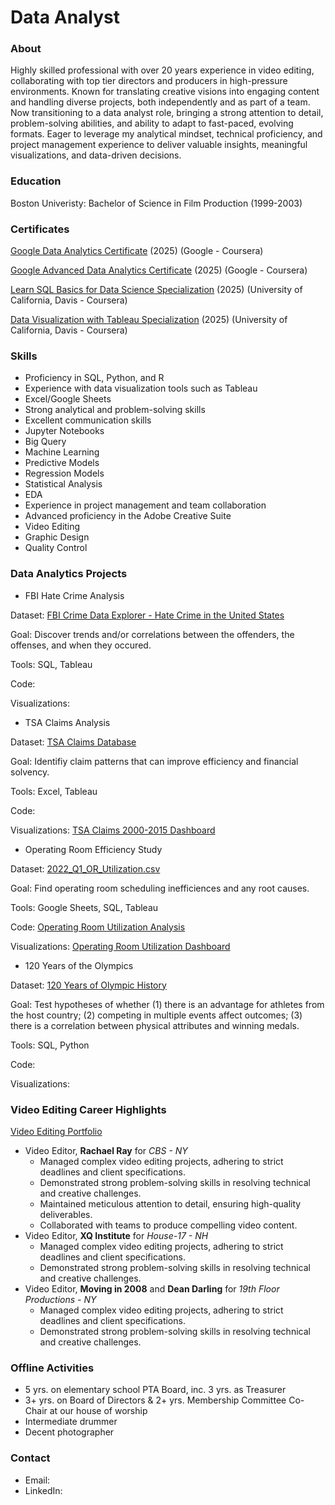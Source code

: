 # Data Analyst

### About

Highly skilled professional with over 20 years experience in video editing, collaborating with top tier directors and producers in high-pressure environments. Known for translating creative visions into engaging content and handling diverse projects, both independently and as part of a team. Now transitioning to a data analyst role, bringing a strong attention to detail, problem-solving abilities, and ability to adapt to fast-paced, evolving formats. Eager to leverage my analytical mindset, technical proficiency, and project management experience to deliver valuable insights, meaningful visualizations, and data-driven decisions.


### Education

Boston Univeristy: Bachelor of Science in Film Production (1999-2003)


### Certificates

[Google Data Analytics Certificate](https://coursera.org/share/149db17797d6fda7ad82504af3c03235) (2025) (Google - Coursera)

[Google Advanced Data Analytics Certificate](https://coursera.org/share/6dde2341a0726f5dd240268e032754b5) (2025) (Google - Coursera)

[Learn SQL Basics for Data Science Specialization](https://coursera.org/share/fa38c86c1fbecc2e205984019382a9f9) (2025) (University of California, Davis - Coursera)

[Data Visualization with Tableau Specialization](https://coursera.org/share/de559f93cfbf8a2077cda9b93aed8a08) (2025) (University of California, Davis - Coursera)


### Skills

- Proficiency in SQL, Python, and R
- Experience with data visualization tools such as Tableau
- Excel/Google Sheets
- Strong analytical and problem-solving skills
- Excellent communication skills
- Jupyter Notebooks
- Big Query
- Machine Learning
- Predictive Models
- Regression Models
- Statistical Analysis
- EDA
- Experience in project management and team collaboration
- Advanced proficiency in the Adobe Creative Suite
- Video Editing
- Graphic Design
- Quality Control


### Data Analytics Projects

- FBI Hate Crime Analysis
  
Dataset: [FBI Crime Data Explorer - Hate Crime in the United States](https://cde.ucr.cjis.gov/LATEST/webapp/#/pages/explorer/crime/hate-crime)

Goal: Discover trends and/or correlations between the offenders, the offenses, and when they occured.

Tools: SQL, Tableau

Code: 

Visualizations: 

- TSA Claims Analysis
  
Dataset: [TSA Claims Database](https://www.kaggle.com/datasets/terminal-security-agency/tsa-claims-database)

Goal: Identifiy claim patterns that can improve efficiency and financial solvency.

Tools: Excel, Tableau

Code: 

Visualizations: [TSA Claims 2000-2015 Dashboard](https://public.tableau.com/views/TSAClaims2000-2015/Dashboard1?:language=en-US&:sid=&:redirect=auth&:display_count=n&:origin=viz_share_link)

- Operating Room Efficiency Study
  
Dataset: [2022_Q1_OR_Utilization.csv](https://www.kaggle.com/datasets/thedevastator/optimizing-operating-room-utilization)

Goal: Find operating room scheduling inefficiences and any root causes.

Tools: Google Sheets, SQL, Tableau

Code: [Operating Room Utilization Analysis](https://github.com/dyellin/OR-Utilization-repo/blob/1452d52bbf76f62c8198f9fed7fc0bf4617f68cc/OR_Utilization_Analysis_Rev.sql)

Visualizations: [Operating Room Utilization Dashboard](https://public.tableau.com/views/OR_Utilization_17410373563560/OperatingRoomUtilization?:language=en-US&:sid=&:redirect=auth&:display_count=n&:origin=viz_share_link)

- 120 Years of the Olympics
  
Dataset: [120 Years of Olympic History](https://www.kaggle.com/datasets/heesoo37/120-years-of-olympic-history-athletes-and-results)

Goal: Test hypotheses of whether (1) there is an advantage for athletes from the host country; (2) competing in multiple events affect outcomes; (3) there is a correlation between physical attributes and winning medals.

Tools: SQL, Python

Code: 

Visualizations: 


### Video Editing Career Highlights

[Video Editing Portfolio](https://www.dovyellin.com)

- Video Editor, **Rachael Ray** for *CBS - NY*
  - Managed complex video editing projects, adhering to strict deadlines and client specifications.
  - Demonstrated strong problem-solving skills in resolving technical and creative challenges.
  - Maintained meticulous attention to detail, ensuring high-quality deliverables.
  - Collaborated with teams to produce compelling video content.
- Video Editor, **XQ Institute** for *House-17 - NH*
  - Managed complex video editing projects, adhering to strict deadlines and client specifications.
  - Demonstrated strong problem-solving skills in resolving technical and creative challenges.
- Video Editor, **Moving in 2008** and **Dean Darling** for *19th Floor Productions - NY*
  - Managed complex video editing projects, adhering to strict deadlines and client specifications.
  - Demonstrated strong problem-solving skills in resolving technical and creative challenges.


### Offline Activities

- 5 yrs. on elementary school PTA Board, inc. 3 yrs. as Treasurer
- 3+ yrs. on Board of Directors & 2+ yrs. Membership Committee Co-Chair at our house of worship
- Intermediate drummer
- Decent photographer


### Contact

- Email:
- LinkedIn: 
